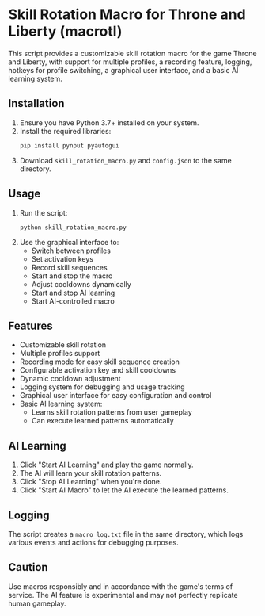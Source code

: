 
# Skill Rotation Macro for Throne and Liberty (macrotl)

This script provides a customizable skill rotation macro for the game Throne and Liberty, with support for multiple profiles, a recording feature, logging, hotkeys for profile switching, a graphical user interface, and a basic AI learning system.

## Installation

1. Ensure you have Python 3.7+ installed on your system.
2. Install the required libraries:
   ```
   pip install pynput pyautogui
   ```
3. Download `skill_rotation_macro.py` and `config.json` to the same directory.

## Usage

1. Run the script:
   ```
   python skill_rotation_macro.py
   ```
2. Use the graphical interface to:
   - Switch between profiles
   - Set activation keys
   - Record skill sequences
   - Start and stop the macro
   - Adjust cooldowns dynamically
   - Start and stop AI learning
   - Start AI-controlled macro

## Features

- Customizable skill rotation
- Multiple profiles support
- Recording mode for easy skill sequence creation
- Configurable activation key and skill cooldowns
- Dynamic cooldown adjustment
- Logging system for debugging and usage tracking
- Graphical user interface for easy configuration and control
- Basic AI learning system:
  - Learns skill rotation patterns from user gameplay
  - Can execute learned patterns automatically

## AI Learning

1. Click "Start AI Learning" and play the game normally.
2. The AI will learn your skill rotation patterns.
3. Click "Stop AI Learning" when you're done.
4. Click "Start AI Macro" to let the AI execute the learned patterns.

## Logging

The script creates a `macro_log.txt` file in the same directory, which logs various events and actions for debugging purposes.

## Caution

Use macros responsibly and in accordance with the game's terms of service. The AI feature is experimental and may not perfectly replicate human gameplay.

